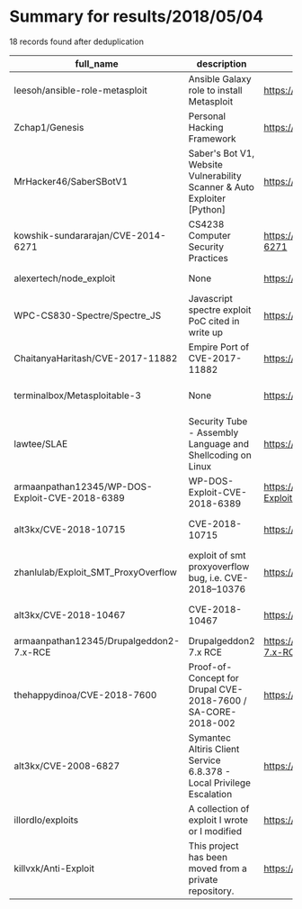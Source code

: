 
# Summary for results/2018/05/04
    
18 records found after deduplication

| full_name | description | html_url | matched_list | matched_count | pushed_at | size | stargazers_count | language | forks_count | vul_ids |
|------------------------------------------------|-------------------------------------------------------------------------|-------------------------------------------------------------------|----------------------------------|-----------------|---------------------------|--------|--------------------|------------|---------------|--------------------|
| leesoh/ansible-role-metasploit | Ansible Galaxy role to install Metasploit | https://github.com/leesoh/ansible-role-metasploit | ['metasploit module OR payload'] | 1 | 2018-05-04 16:01:16+00:00 | 2 | 1 | nan | 0 | [] |
| Zchap1/Genesis | Personal Hacking Framework | https://github.com/Zchap1/Genesis | ['exploit'] | 1 | 2018-05-04 21:54:44+00:00 | 871 | 4 | Python | 3 | [] |
| MrHacker46/SaberSBotV1 | Saber's Bot V1, Website Vulnerability Scanner & Auto Exploiter [Python] | https://github.com/MrHacker46/SaberSBotV1 | ['exploit'] | 1 | 2018-05-04 15:03:07+00:00 | 148 | 3 | Python | 3 | [] |
| kowshik-sundararajan/CVE-2014-6271 | CS4238 Computer Security Practices | https://github.com/kowshik-sundararajan/CVE-2014-6271 | ['cve-2'] | 1 | 2018-05-04 07:16:13+00:00 | 6 | 0 | Shell | 0 | ['CVE-2014-6271'] |
| alexertech/node_exploit | None | https://github.com/alexertech/node_exploit | ['exploit'] | 1 | 2018-05-04 23:21:20+00:00 | 545 | 0 | Python | 0 | [] |
| WPC-CS830-Spectre/Spectre_JS | Javascript spectre exploit PoC cited in write up | https://github.com/WPC-CS830-Spectre/Spectre_JS | ['exploit'] | 1 | 2018-05-04 20:48:54+00:00 | 3 | 0 | JavaScript | 0 | [] |
| ChaitanyaHaritash/CVE-2017-11882 | Empire Port of CVE-2017-11882 | https://github.com/ChaitanyaHaritash/CVE-2017-11882 | ['cve-2'] | 1 | 2018-05-04 17:53:27+00:00 | 2 | 2 | | 1 | ['CVE-2017-11882'] |
| terminalbox/Metasploitable-3 | None | https://github.com/terminalbox/Metasploitable-3 | ['metasploit module OR payload'] | 1 | 2018-05-04 15:19:04+00:00 | 0 | 0 | nan | 0 | [] |
| lawtee/SLAE | Security Tube - Assembly Language and Shellcoding on Linux | https://github.com/lawtee/SLAE | ['shellcode'] | 1 | 2018-05-04 08:51:32+00:00 | 0 | 0 | nan | 0 | [] |
| armaanpathan12345/WP-DOS-Exploit-CVE-2018-6389 | WP-DOS-Exploit-CVE-2018-6389 | https://github.com/armaanpathan12345/WP-DOS-Exploit-CVE-2018-6389 | ['cve-2', 'exploit'] | 2 | 2018-05-04 05:19:29+00:00 | 4 | 0 | Python | 2 | ['CVE-2018-6389'] |
| alt3kx/CVE-2018-10715 | CVE-2018-10715 | https://github.com/alt3kx/CVE-2018-10715 | ['cve-2'] | 1 | 2018-05-04 02:17:30+00:00 | 9 | 1 | | 0 | ['CVE-2018-10715'] |
| zhanlulab/Exploit_SMT_ProxyOverflow | exploit of smt proxyoverflow bug, i.e. CVE-2018–10376 | https://github.com/zhanlulab/Exploit_SMT_ProxyOverflow | ['exploit'] | 1 | 2018-05-04 08:16:42+00:00 | 646 | 10 | Python | 3 | [] |
| alt3kx/CVE-2018-10467 | CVE-2018-10467 | https://github.com/alt3kx/CVE-2018-10467 | ['cve-2'] | 1 | 2018-05-04 02:01:37+00:00 | 9 | 1 | | 0 | ['CVE-2018-10467'] |
| armaanpathan12345/Drupalgeddon2-7.x-RCE | Drupalgeddon2 7.x RCE | https://github.com/armaanpathan12345/Drupalgeddon2-7.x-RCE | ['rce'] | 1 | 2018-05-04 04:59:49+00:00 | 8 | 1 | Python | 0 | [] |
| thehappydinoa/CVE-2018-7600 | Proof-of-Concept for Drupal CVE-2018-7600 / SA-CORE-2018-002 | https://github.com/thehappydinoa/CVE-2018-7600 | ['cve-2'] | 1 | 2018-05-04 00:53:24+00:00 | 41 | 6 | Python | 0 | ['CVE-2018-7600'] |
| alt3kx/CVE-2008-6827 | Symantec Altiris Client Service 6.8.378 - Local Privilege Escalation | https://github.com/alt3kx/CVE-2008-6827 | ['cve-2'] | 1 | 2018-05-04 02:30:54+00:00 | 25 | 0 | | 0 | ['CVE-2008-6827'] |
| illordlo/exploits | A collection of exploit I wrote or I modified | https://github.com/illordlo/exploits | ['exploit'] | 1 | 2018-05-04 22:15:08+00:00 | 8 | 6 | Python | 4 | [] |
| killvxk/Anti-Exploit | This project has been moved from a private repository. | https://github.com/killvxk/Anti-Exploit | ['exploit'] | 1 | 2018-05-04 05:23:54+00:00 | 69720 | 9 | C | 8 | [] |

